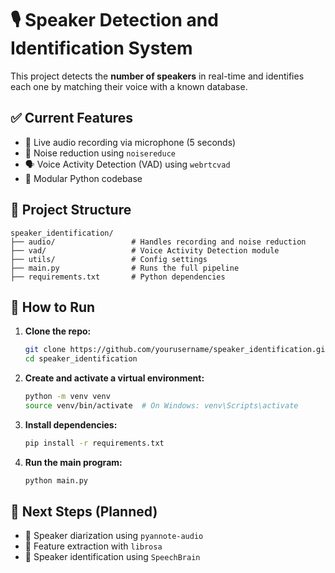 # 🎙️ Speaker Detection and Identification System

This project detects the **number of speakers** in real-time and identifies each one by matching their voice with a known database.

## ✅ Current Features

- 🔴 Live audio recording via microphone (5 seconds)  
- 🧼 Noise reduction using `noisereduce`  
- 🗣️ Voice Activity Detection (VAD) using `webrtcvad`  
- 📂 Modular Python codebase  

## 📁 Project Structure

```
speaker_identification/
├── audio/                 # Handles recording and noise reduction
├── vad/                   # Voice Activity Detection module
├── utils/                 # Config settings
├── main.py                # Runs the full pipeline
├── requirements.txt       # Python dependencies
```

## 🚀 How to Run

1. **Clone the repo:**
   ```bash
   git clone https://github.com/yourusername/speaker_identification.git
   cd speaker_identification
   ```

2. **Create and activate a virtual environment:**
   ```bash
   python -m venv venv
   source venv/bin/activate  # On Windows: venv\Scripts\activate
   ```

3. **Install dependencies:**
   ```bash
   pip install -r requirements.txt
   ```

4. **Run the main program:**
   ```bash
   python main.py
   ```

## 📌 Next Steps (Planned)

- 🧠 Speaker diarization using `pyannote-audio`  
- 🎼 Feature extraction with `librosa`  
- 🔐 Speaker identification using `SpeechBrain`
